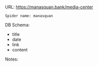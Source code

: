 URL: https://manasquan.bank/media-center

    Spider name: manasquan

DB Schema:
- title
- date
- link
- content

Notes: